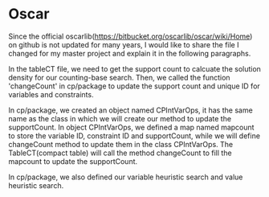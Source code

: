 # Oscar
Since the official oscarlib(https://bitbucket.org/oscarlib/oscar/wiki/Home) on github is not updated for many years, I would like to share the file I changed for my master project and explain it in the following paragraphs.<br />

In the tableCT file, we need to get the support count to calcuate the solution density for our counting-base search. Then, we called the function 'changeCount' in cp/package to update the support count and unique ID for variables and constraints. <br />

In cp/package, we created an object named CPIntVarOps, it has the same name as the class in which we will create our method to update the supportCount. In object CPIntVarOps, we defined a map named mapcount to store the variable ID, constraint ID and supportCount, while we will define changeCount method to update them in the class CPIntVarOps. The TableCT(compact table) will call the method changeCount to fill the mapcount to update the supportCount.<br />

In cp/package, we also defined our variable heuristic search and value heuristic search.<br />
